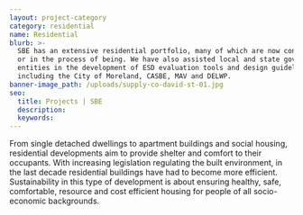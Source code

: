 ```yaml
---
layout: project-category
category: residential
name: Residential
blurb: >-
  SBE has an extensive residential portfolio, many of which are now constructed
  or in the process of being. We have also assisted local and state government
  entities in the development of ESD evaluation tools and design guidelines
  including the City of Moreland, CASBE, MAV and DELWP.
banner-image_path: /uploads/supply-co-david-st-01.jpg
seo:
  title: Projects | SBE
  description:
  keywords:
---
```



From single detached dwellings to apartment buildings and social housing, residential developments aim to provide shelter and comfort to their occupants. With increasing legislation regulating the built environment, in the last decade residential buildings have had to become more efficient. Sustainability in this type of development is about ensuring healthy, safe, comfortable, resource and cost efficient housing for people of all socio-economic backgrounds.